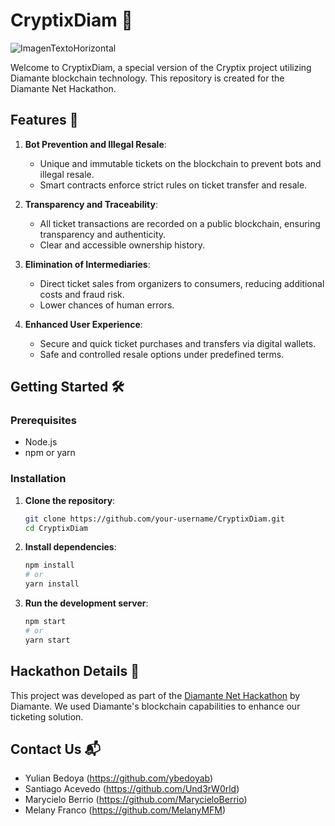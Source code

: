 # CryptixDiam 🚀
![ImagenTextoHorizontal](https://github.com/ashensoftware/CryptixDiam/assets/72664432/f667b361-9c06-446d-89cb-ba9f78c413db)

Welcome to CryptixDiam, a special version of the Cryptix project utilizing Diamante blockchain technology. This repository is created for the Diamante Net Hackathon.

## Features 🌟
1. **Bot Prevention and Illegal Resale**:
   - Unique and immutable tickets on the blockchain to prevent bots and illegal resale.
   - Smart contracts enforce strict rules on ticket transfer and resale.

2. **Transparency and Traceability**:
   - All ticket transactions are recorded on a public blockchain, ensuring transparency and authenticity.
   - Clear and accessible ownership history.

3. **Elimination of Intermediaries**:
   - Direct ticket sales from organizers to consumers, reducing additional costs and fraud risk.
   - Lower chances of human errors.

4. **Enhanced User Experience**:
   - Secure and quick ticket purchases and transfers via digital wallets.
   - Safe and controlled resale options under predefined terms.

## Getting Started 🛠️
### Prerequisites
- Node.js
- npm or yarn

### Installation
1. **Clone the repository**:
    ```bash
    git clone https://github.com/your-username/CryptixDiam.git
    cd CryptixDiam
    ```
2. **Install dependencies**:
    ```bash
    npm install
    # or
    yarn install
    ```

3. **Run the development server**:
    ```bash
    npm start
    # or
    yarn start
    ```

## Hackathon Details 🎉
This project was developed as part of the [Diamante Net Hackathon](https://diamante-net-hackathon.devfolio.co) by Diamante. We used Diamante's blockchain capabilities to enhance our ticketing solution.

## Contact Us 📬
- Yulian Bedoya (https://github.com/ybedoyab)
- Santiago Acevedo (https://github.com/Und3rW0rld)
- Marycielo Berrio (https://github.com/MarycieloBerrio)
- Melany Franco (https://github.com/MelanyMFM)
